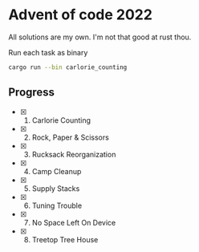 # Advent of code 2022

All solutions are my own. I'm not that good at rust thou.

Run each task as binary
```bash
cargo run --bin carlorie_counting
```

## Progress
- [x] 1. Carlorie Counting
- [x] 2. Rock, Paper & Scissors
- [x] 3. Rucksack Reorganization
- [x] 4. Camp Cleanup
- [x] 5. Supply Stacks
- [x] 6. Tuning Trouble
- [x] 7. No Space Left On Device
- [x] 8. Treetop Tree House